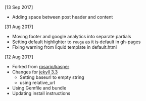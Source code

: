 [13 Sep 2017]
* Adding space between post header and content

[31 Aug 2017]
* Moving footer and google analytics into separate partials
* Setting default highlighter to `rouge` as it is default in gh-pages
* Fixing warning from liquid template in default.html

[12 Aug 2017]
* Forked from [rosario/kasper](https://github.com/rosario/kasper)
* Changes for [jekyll 3.3](https://jekyllrb.com/news/2016/10/06/jekyll-3-3-is-here/)
  * Setting baseurl to empty string
  * using relative_url
* Using Gemfile and bundle
* Updating install instructions

